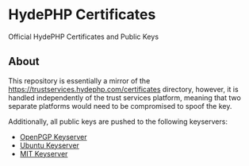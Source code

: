 # HydePHP Certificates

Official HydePHP Certificates and Public Keys

## About

This repository is essentially a mirror of the https://trustservices.hydephp.com/certificates directory, however, it is handled independently of the trust services platform, meaning that two separate platforms would need to be compromised to spoof the key.

Additionally, all public keys are pushed to the following keyservers:
- [OpenPGP Keyserver](https://keys.openpgp.org/)
- [Ubuntu Keyserver](https://keyserver.ubuntu.com/)
- [MIT Keyserver](https://pgp.mit.edu/)
